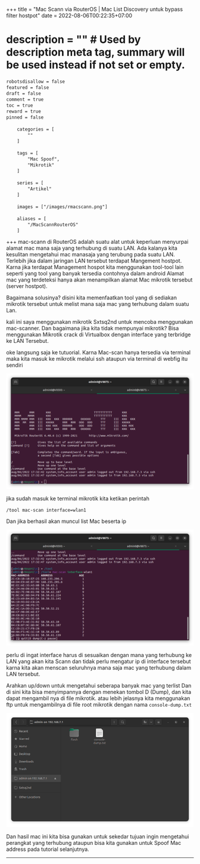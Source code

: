 +++
	title = "Mac Scann via RouterOS | Mac List Discovery untuk bypass filter hostpot"
	date = 2022-08-06T00:22:35+07:00
#	description = "" # Used by description meta tag, summary will be used instead if not set or empty.
	robotsdisallow = false
	featured = false
	draft = false
	comment = true
	toc = true
	reward = true
	pinned = false

		categories = [
			""
		]

		tags = [
			"Mac Spoof",
			"Mikrotik"
		]

		series = [
			"Artikel"
		]

		images = ["/images/rmacscann.png"]

		aliases = [
			"/MacScannRouterOS"
		]
+++
mac-scann di RouterOS adalah suatu alat untuk keperluan menyurpai alamat mac mana saja yang terhubung di suatu LAN. 
Ada kalanya kita kesulitan mengetahui mac manasaja yang terubung pada suatu LAN. Terlebih jika dalam jaringan LAN tersebut terdapat Mangement hostpot. Karna jika terdapat Management hospot kita menggunakan tool-tool lain seperti yang tool yang banyak tersedia contohnya dalam android Alamat mac yang terdeteksi hanya akan menampilkan alamat Mac mikrotik tersebut (server hostpot).

<!--more-->

Bagaimana solusinya?  disini kita memenfaatkan tool yang di sediakan mikrotik tersebut untuk melist mana saja mac yang terhubung dalam suatu Lan.

kali ini saya menggunakan mikrotik Sxtsq2nd untuk mencoba menggunakan mac-scanner. Dan bagaimana jika kita tidak mempunyai  mikrotik? Bisa menggunakan Mikrotik crack di Virtualbox dengan interface yang terbridge ke LAN Tersebut. 


oke langsung saja ke tutuorial.
Karna Mac-scan hanya tersedia via terminal maka kita masuk ke mikrotik melalui ssh ataupun via terminal di webfig itu sendiri

![Center](potossh.png#width=300px)

jika sudah masuk ke terminal mikrotik kita ketikan perintah
```
/tool mac-scan interface=wlan1
```
Dan jika berhasil akan muncul list Mac beserta ip

![Center](potoscan.png#width=300px)

perlu di ingat interface harus di sesuaikan dengan mana yang terhubung ke LAN yang akan kita Scann dan tidak perlu mengatur ip di interface tersebut karna kita akan menscan seluruhnya mana saja mac yang terhubung dalam LAN tersebut.

Arahkan up/down untuk mengetahui seberapa banyak mac yang terlist
Dan di sini kita bisa menyimpannya dengan menekan tombol D (Dump), dan kita dapat mengambil nya di file mikrotik. atau lebih jelasnya kita menggunakan ftp untuk mengambilnya di file root mikrotik dengan nama `console-dump.txt` 

![Center](dump.png#width=300px)

Dan hasil mac ini kita bisa gunakan untuk sekedar tujuan ingin mengetahui perangkat yang terhubung ataupun bisa kita gunakan untuk Spoof Mac address pada tutorial selanjutnya.

- - -

